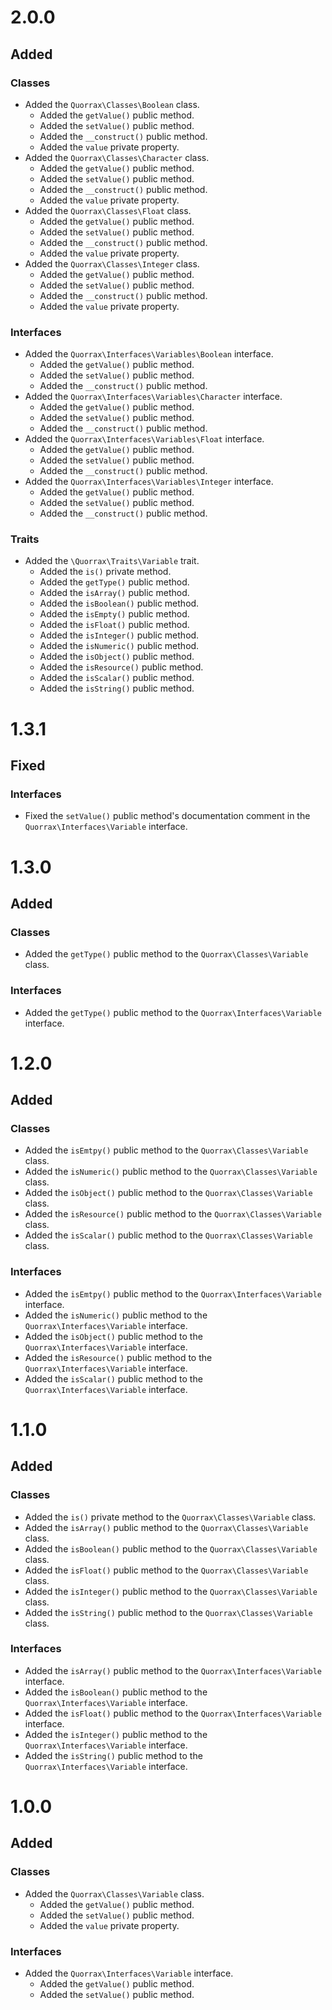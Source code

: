 # 2.0.0 #

## Added ##

### Classes ###

+ Added the `Quorrax\Classes\Boolean` class.
    + Added the `getValue()` public method.
    + Added the `setValue()` public method.
    + Added the `__construct()` public method.
    + Added the `value` private property.
+ Added the `Quorrax\Classes\Character` class.
    + Added the `getValue()` public method.
    + Added the `setValue()` public method.
    + Added the `__construct()` public method.
    + Added the `value` private property.
+ Added the `Quorrax\Classes\Float` class.
    + Added the `getValue()` public method.
    + Added the `setValue()` public method.
    + Added the `__construct()` public method.
    + Added the `value` private property.
+ Added the `Quorrax\Classes\Integer` class.
    + Added the `getValue()` public method.
    + Added the `setValue()` public method.
    + Added the `__construct()` public method.
    + Added the `value` private property.

### Interfaces ###

+ Added the `Quorrax\Interfaces\Variables\Boolean` interface.
    + Added the `getValue()` public method.
    + Added the `setValue()` public method.
    + Added the `__construct()` public method.
+ Added the `Quorrax\Interfaces\Variables\Character` interface.
    + Added the `getValue()` public method.
    + Added the `setValue()` public method.
    + Added the `__construct()` public method.
+ Added the `Quorrax\Interfaces\Variables\Float` interface.
    + Added the `getValue()` public method.
    + Added the `setValue()` public method.
    + Added the `__construct()` public method.
+ Added the `Quorrax\Interfaces\Variables\Integer` interface.
    + Added the `getValue()` public method.
    + Added the `setValue()` public method.
    + Added the `__construct()` public method.

### Traits ###

+ Added the `\Quorrax\Traits\Variable` trait.
    + Added the `is()` private method.
    + Added the `getType()` public method.
    + Added the `isArray()` public method.
    + Added the `isBoolean()` public method.
    + Added the `isEmpty()` public method.
    + Added the `isFloat()` public method.
    + Added the `isInteger()` public method.
    + Added the `isNumeric()` public method.
    + Added the `isObject()` public method.
    + Added the `isResource()` public method.
    + Added the `isScalar()` public method.
    + Added the `isString()` public method.

# 1.3.1 #

## Fixed ##

### Interfaces ###

+ Fixed the `setValue()` public method's documentation comment in the `Quorrax\Interfaces\Variable` interface.

# 1.3.0 #

## Added ##

### Classes ###
+ Added the `getType()` public method to the `Quorrax\Classes\Variable` class.

### Interfaces ###
+ Added the `getType()` public method to the `Quorrax\Interfaces\Variable` interface.

# 1.2.0 #

## Added ##

### Classes ###
+ Added the `isEmtpy()` public method to the `Quorrax\Classes\Variable` class.
+ Added the `isNumeric()` public method to the `Quorrax\Classes\Variable` class.
+ Added the `isObject()` public method to the `Quorrax\Classes\Variable` class.
+ Added the `isResource()` public method to the `Quorrax\Classes\Variable` class.
+ Added the `isScalar()` public method to the `Quorrax\Classes\Variable` class.

### Interfaces ###
+ Added the `isEmtpy()` public method to the `Quorrax\Interfaces\Variable` interface.
+ Added the `isNumeric()` public method to the `Quorrax\Interfaces\Variable` interface.
+ Added the `isObject()` public method to the `Quorrax\Interfaces\Variable` interface.
+ Added the `isResource()` public method to the `Quorrax\Interfaces\Variable` interface.
+ Added the `isScalar()` public method to the `Quorrax\Interfaces\Variable` interface.

# 1.1.0 #

## Added ##

### Classes ###

+ Added the `is()` private method to the `Quorrax\Classes\Variable` class.
+ Added the `isArray()` public method to the `Quorrax\Classes\Variable` class.
+ Added the `isBoolean()` public method to the `Quorrax\Classes\Variable` class.
+ Added the `isFloat()` public method to the `Quorrax\Classes\Variable` class.
+ Added the `isInteger()` public method to the `Quorrax\Classes\Variable` class.
+ Added the `isString()` public method to the `Quorrax\Classes\Variable` class.

### Interfaces ###

+ Added the `isArray()` public method to the `Quorrax\Interfaces\Variable` interface.
+ Added the `isBoolean()` public method to the `Quorrax\Interfaces\Variable` interface.
+ Added the `isFloat()` public method to the `Quorrax\Interfaces\Variable` interface.
+ Added the `isInteger()` public method to the `Quorrax\Interfaces\Variable` interface.
+ Added the `isString()` public method to the `Quorrax\Interfaces\Variable` interface.

# 1.0.0 #

## Added ##

### Classes ###

+ Added the `Quorrax\Classes\Variable` class.
    + Added the `getValue()` public method.
    + Added the `setValue()` public method.
    + Added the `value` private property.

### Interfaces ###

+ Added the `Quorrax\Interfaces\Variable` interface.
    + Added the `getValue()` public method.
    + Added the `setValue()` public method.
